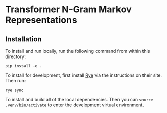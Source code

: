 # Transformer N-Gram Markov Representations

## Installation

To install and run locally, run the following command from within this directory:

```{bash}
pip install -e .
```

To install for development, first install [Rye](https://rye-up.com/) via the instructions on their site. Then run:

```{bash}
rye sync
```
To install and build all of the local dependencies. Then you can `source .venv/bin/activate` to enter the development virtual environment.
